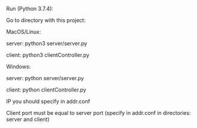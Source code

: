 Run (Python 3.7.4):

Go to directory with this project:

MacOS/Linux: 

server: python3 server/server.py 

client: python3 clientController.py

Windows: 

server: python server/server.py 

client: python clientController.py

IP you should specify in addr.conf

Client port must be equal to server port (specify in addr.conf in directories: server and client) 
